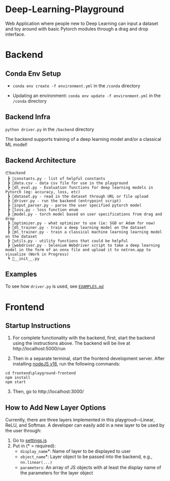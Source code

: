 # Deep-Learning-Playground
Web Application where people new to Deep Learning can input a dataset and toy around with basic Pytorch modules through a drag and drop interface.

# Backend

## Conda Env Setup
* `conda env create -f environment.yml` in the `/conda` directory

* Updating an environment: `conda env update -f environment.yml` in the `/conda` directory
## Backend Infra
`python driver.py` in the `/backend` directory

The backend supports training of a deep learning model and/or a classical ML model!
## Backend Architecture
```
📦backend
 ┣ 📜constants.py - list of helpful constants
 ┣ 📜data.csv - data csv file for use in the playground
 ┣ 📜dl_eval.py - Evaluation functions for deep learning models in Pytorch (eg: accuracy, loss, etc)
 ┣ 📜dataset.py - read in the dataset through URL or file upload
 ┣ 📜driver.py - run the backend (entrypoint script)
 ┣ 📜input_parser.py - parse the user specified pytorch model
 ┣ 📜loss.py - loss function enum
 ┣ 📜model.py - torch model based on user specifications from drag and drop
 ┣ 📜optimizer.py - what optimizer to use (ie: SGD or Adam for now)
 ┣ 📜dl_trainer.py - train a deep learning model on the dataset
 ┣ 📜ml_trainer.py - train a classical machine learning learning model on the dataset
 ┣ 📜utils.py - utility functions that could be helpful
 ┣ 📜webdriver.py - Selenium Webdriver script to take a deep learning model in the form of an onnx file and upload it to netron.app to visualize (Work in Progress)
 ┗ 📜__init__.py
```
## Examples

To see how `driver.py` is used, see [`EXAMPLES.md`](./backend/EXAMPLES.md)


# Frontend 

## Startup Instructions

1. For complete functionality with the backend, first, start the backend using the instructions above. The backend will be live at http://localhost:5000/run

2. Then in a separate terminal, start the frontend development server. After installing [nodeJS v16](https://nodejs.org/en/download/), run the following commands:
```
cd frontend\playground-frontend
npm install
npm start
```
3. Then, go to http://localhost:3000/

## How to Add New Layer Options
Currently, there are three layers implemented in this playgroud—Linear, ReLU, and Softmax. A developer can easily add in a new layer to be used by the user through:
1. Go to [settings.js](./frontend/playground-frontend/src/settings.js)
2. Put in (* = required):
    - `display_name`*: Name of layer to be displayed to user
    - `object_name`*: Layer object to be passed into the backend, e.g., `nn.linear(...)`
    - `parameters`: An array of JS objects with at least the display name of the parameters for the layer object

